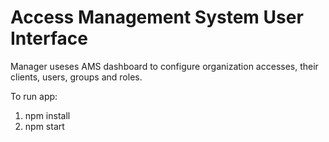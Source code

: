# Access Management System User Interface 

Manager useses AMS dashboard to configure organization accesses, their clients, users, groups and roles. 

To run app: 
1. npm install 
2. npm start 